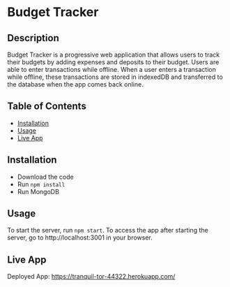 # Budget Tracker

## Description

Budget Tracker is a progressive web application that allows users to track their budgets by adding expenses and deposits to their budget. Users are able to enter transactions while offline. When a user enters a transaction while offline, these transactions are stored in indexedDB and transferred to the database when the app comes back online.

## Table of Contents

- [Installation](#installation)
- [Usage](#usage)
- [Live App](#live-app)

## Installation
- Download the code
- Run `npm install`
- Run MongoDB 

## Usage

To start the server, run `npm start`. To access the app after starting the server, go to http://localhost:3001 in your browser.

## Live App

Deployed App: https://tranquil-tor-44322.herokuapp.com/
